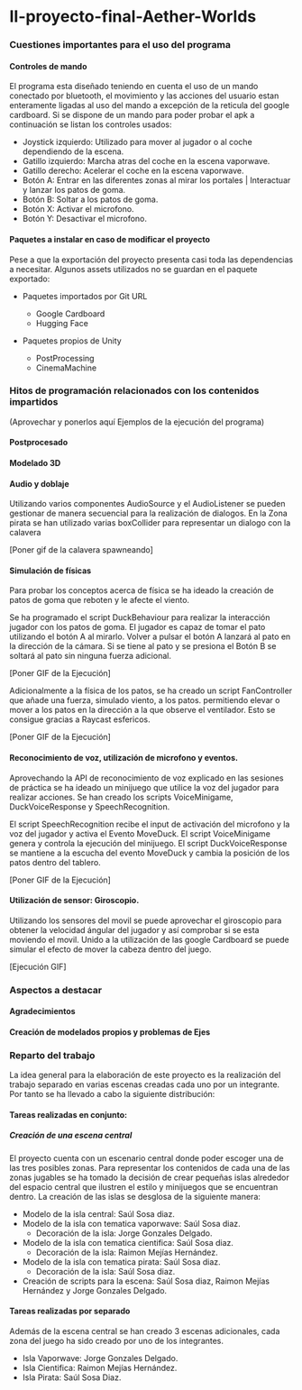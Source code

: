 # II-proyecto-final-Aether-Worlds

### Cuestiones importantes para el uso del programa 

#### Controles de mando
El programa esta diseñado teniendo en cuenta el uso de un mando conectado por bluetooth, el movimiento y las acciones del usuario estan enteramente ligadas al uso del mando a excepción de la reticula del google cardboard.
Si se dispone de un mando para poder probar el apk a continuación se listan los controles usados:

- Joystick izquierdo: Utilizado para mover al jugador o al coche dependiendo de la escena. 
- Gatillo izquierdo: Marcha atras del coche en la escena vaporwave.
- Gatillo derecho: Acelerar el coche en la escena vaporwave.
- Botón A: Entrar en las diferentes zonas al mirar los portales | Interactuar y lanzar los patos de goma.
- Botón B: Soltar a los patos de goma.
- Botón X: Activar el microfono.
- Botón Y: Desactivar el microfono. 

#### Paquetes a instalar en caso de modificar el proyecto
Pese a que la exportación del proyecto presenta casi toda las dependencias a necesitar. Algunos assets utilizados no se guardan en el paquete exportado:

- Paquetes importados por Git URL
  - Google Cardboard
  - Hugging Face

- Paquetes propios de Unity
  - PostProcessing
  - CinemaMachine

### Hitos de programación relacionados con los contenidos impartidos 
(Aprovechar y ponerlos aquí Ejemplos de la ejecución del programa)  

#### Postprocesado

#### Modelado 3D


#### Audio y doblaje

Utilizando varios componentes AudioSource y el AudioListener se pueden gestionar de manera secuencial para la realización de dialogos. 
En la Zona pirata se han utilizado varias boxCollider para representar un dialogo con la calavera

[Poner gif de la calavera spawneando]

#### Simulación de físicas
Para probar los conceptos acerca de física se ha ideado la creación de patos de goma que reboten y le afecte el viento.

Se ha programado el script DuckBehaviour para realizar la interacción jugador con los patos de goma. 
El jugador es capaz de tomar el pato utilizando el botón A al mirarlo. 
Volver a pulsar el botón A lanzará al pato en la dirección de la cámara.
Si se tiene al pato y se presiona el Botón B se soltará al pato sin ninguna fuerza adicional.

[Poner GIF de la Ejecución]

Adicionalmente a la física de los patos, se ha creado un script FanController que añade una fuerza, simulado viento, a los patos.
permitiendo elevar o mover a los patos en la dirección a la que observe el ventilador. Esto se consigue gracias a Raycast esfericos.

[Poner GIF de la Ejecución]

#### Reconocimiento de voz, utilización de microfono y eventos.

Aprovechando la API de reconocimiento de voz explicado en las sesiones de práctica se ha ideado un minijuego que utilice la voz del jugador para realizar acciones.
Se han creado los scripts VoiceMinigame, DuckVoiceResponse y SpeechRecognition.

El script SpeechRecognition recibe el input de activación del microfono y la voz del jugador y activa el Evento MoveDuck.
El script VoiceMinigame genera y controla la ejecución del minijuego.
El script DuckVoiceResponse se mantiene a la escucha del evento MoveDuck y cambia la posición de los patos dentro del tablero.

[Poner GIF de la Ejecución]

#### Utilización de sensor: Giroscopio.

Utilizando los sensores del movil se puede aprovechar el giroscopio para obtener la velocidad ángular del jugador y así comprobar si se esta moviendo el movil.
Unido a la utilización de las google Cardboard se puede simular el efecto de mover la cabeza dentro del juego.

[Ejecución GIF]

### Aspectos a destacar 

#### Agradecimientos

#### Creación de modelados propios y problemas de Ejes 

### Reparto del trabajo

La idea general para la elaboración de este proyecto es la realización del trabajo separado en varias escenas creadas cada uno por un integrante. 
Por tanto se ha llevado a cabo la siguiente distribución:

#### Tareas realizadas en conjunto:
##### Creación de una escena central
El proyecto cuenta con un escenario central donde poder escoger una de las tres posibles zonas. Para representar los contenidos de cada una de las zonas jugables se ha tomado la decisión de crear pequeñas islas alrededor del espacio central que ilustren el estilo y minijuegos que se encuentran dentro. La creación de las islas se desglosa de la siguiente manera:
- Modelo de la isla central: Saúl Sosa diaz.
- Modelo de la isla con tematica vaporwave: Saúl Sosa diaz.
  - Decoración de la isla: Jorge Gonzales Delgado.
- Modelo de la isla con tematica cientifica: Saúl Sosa diaz.
  - Decoración de la isla: Raimon Mejías Hernández.
- Modelo de la isla con tematica pirata: Saúl Sosa diaz.
  - Decoración de la isla: Saúl Sosa diaz.
- Creación de scripts para la escena: Saúl Sosa diaz, Raimon Mejías Hernández y Jorge Gonzales Delgado.

#### Tareas realizadas por separado
Además de la escena central se han creado 3 escenas adicionales, cada zona del juego ha sido creado por uno de los integrantes.

- Isla Vaporwave: Jorge Gonzales Delgado.
- Isla Cientifica: Raimon Mejías Hernández.
- Isla Pirata: Saúl Sosa Diaz. 


